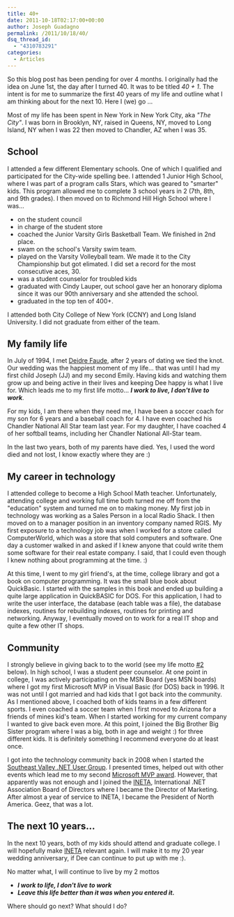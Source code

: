 ```yaml
---
title: 40+
date: 2011-10-18T02:17:00+00:00
author: Joseph Guadagno
permalink: /2011/10/18/40/
dsq_thread_id:
  - "4310783291"
categories:
  - Articles
---
```

So this blog post has been pending for over 4 months. I originally had the idea on June 1st, the day after I turned 40. It was to be titled _40 + 1_. The intent is for me to summarize the first 40 years of my life and outline what I am thinking about for the next 10. Here I (we) go ...  

Most of my life has been spent in New York in New York City, aka _"The City"_. I was born in Brooklyn, NY, raised in Queens, NY, moved to Long Island, NY when I was 22 then moved to Chandler, AZ when I was 35.  

## School

I attended a few different Elementary schools. One of which I qualified and participated for the City-wide spelling bee. I attended 1 Junior High School, where I was part of a program calls Stars, which was geared to "smarter" kids. This program allowed me to complete 3 school years in 2 (7th, 8th, and 9th grades). I then moved on to Richmond Hill High School where I was...

* on the student council
* in charge of the student store
* coached the Junior Varsity Girls Basketball Team. We finished in 2nd place.
* swam on the school's Varsity swim team.
* played on the Varsity Volleyball team. We made it to the City Championship but got elimated. I did set a record for the most consecutive aces, 30.
* was a student counselor for troubled kids
* graduated with Cindy Lauper, out school gave her an honorary diploma since it was our 90th anniversary and she attended the school.
* graduated in the top ten of 400+.

I attended both City College of New York (CCNY) and Long Island University. I did not graduate from either of the team.

## My family life

In July of 1994, I met [Deidre Faude](https://www.facebook.com/profile.php?id=1570265836), after 2 years of dating we tied the knot. Our wedding was the happiest moment of my life... that was until I had my first child Joseph (JJ) and my second Emily. Having kids and watching them grow up and being active in their lives and keeping Dee happy is what I live for. Which leads me to my first life motto... **_I work to live, I don't live to work_**.  

For my kids, I am there when they need me, I have been a soccer coach for my son for 6 years and a baseball coach for 4. I have even coached his Chandler National All Star team last year. For my daughter, I have coached 4 of her softball teams, including her Chandler National All-Star team.  

In the last two years, both of my parents have died. Yes, I used the word died and not lost, I know exactly where they are :)

## My career in technology

I attended college to become a High School Math teacher. Unfortunately, attending college and working full time both turned me off from the "education" system and turned me on to making money. My first job in technology was working as a Sales Person in a local Radio Shack. I then moved on to a manager position in an inventory company named RGIS. My first exposure to a technology job was when I worked for a store called ComputerWorld, which was a store that sold computers and software. One day a customer walked in and asked if I knew anyone that could write them some software for their real estate company. I said, that I could even though I knew nothing about programming at the time. :)  

At this time, I went to my girl friend's, at the time, college library and got a book on computer programming. It was the small blue book about QuickBasic. I started with the samples in this book and ended up building a quite large application in QuickBASIC for DOS. For this application, I had to write the user interface, the database (each table was a file), the database indexes, routines for rebuilding indexes, routines for printing and networking. Anyway, I eventually moved on to work for a real IT shop and quite a few other IT shops.

## Community

I strongly believe in giving back to to the world (see my life motto [#2](#2) below). In high school, I was a student peer counselor. At one point in college, I was actively participating on the MSN Board (yes MSN boards) where I got my first Microsoft MVP in Visual Basic (for DOS) back in 1996. It was not until I got married and had kids that I got back into the community. As I mentioned above, I coached both of kids teams in a few different sports. I even coached a soccer team when I first moved to Arizona for a friends of mines kid's team. When I started working for my current company I wanted to give back even more. At this point, I joined the Big Brother Big Sister program where I was a big, both in age and weight :) for three different kids. It is definitely something I recommend everyone do at least once.  

I got into the technology community back in 2008 when I started the [Southeast Valley .NET User Group](http://sevdnug.org/home.aspx). I presented times, helped out with other events which lead me to my second [Microsoft MVP award](https://mvp.support.microsoft.com/profile=4C0083AE-C0DE-4F05-A179-D9072AF2EA2B). However, that apparently was not enough and I joined the [INETA](http://www.ineta.org), International .NET Association Board of Directors where I became the Director of Marketing. After almost a year of service to INETA, I became the President of North America. Geez, that was a lot.

## The next 10 years...

In the next 10 years, both of my kids should attend and graduate college. I will hopefully make [INETA](http://ineta.org) relevant again. I will make it to my 20 year wedding anniversary, if Dee can continue to put up with me :).  

No matter what, I will continue to live by my 2 mottos

* _**<a name="1"></a>I work to life, I don't live to work**_
* _**<a name="2"></a>Leave this life better than it was when you entered it.**_

Where should go next? What should I do?